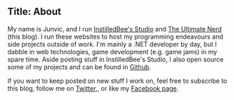 Title: About
---
My name is Junvic, and I run [InstilledBee's Studio](http://instilledbee.net) and [The Ultimate Nerd](https://instilledbee.net/blog) (this blog). I run these websites to host my programming endeavours and side projects outside of work. I'm mainly a .NET developer by day, but I dabble in web technologies, game development (e.g. game jams) in my spare time. Aside posting stuff in InstilledBee's Studio, I also open source some of my projects and can be found in [Github](https://github.com/instilledbee).

If you want to keep posted on new stuff I work on, feel free to subscribe to this blog, follow me on [Twitter](https://twitter.com/InstilledBee),, or like my [Facebook page](https://fb.com/ibeestudio).